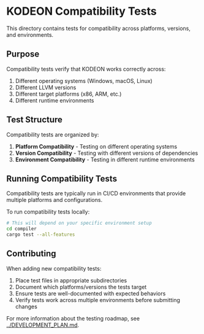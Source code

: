 # KODEON Compatibility Tests

This directory contains tests for compatibility across platforms, versions, and environments.

## Purpose

Compatibility tests verify that KODEON works correctly across:

1. Different operating systems (Windows, macOS, Linux)
2. Different LLVM versions
3. Different target platforms (x86, ARM, etc.)
4. Different runtime environments

## Test Structure

Compatibility tests are organized by:

1. **Platform Compatibility** - Testing on different operating systems
2. **Version Compatibility** - Testing with different versions of dependencies
3. **Environment Compatibility** - Testing in different runtime environments

## Running Compatibility Tests

Compatibility tests are typically run in CI/CD environments that provide multiple platforms and configurations.

To run compatibility tests locally:

```bash
# This will depend on your specific environment setup
cd compiler
cargo test --all-features
```

## Contributing

When adding new compatibility tests:

1. Place test files in appropriate subdirectories
2. Document which platforms/versions the tests target
3. Ensure tests are well-documented with expected behaviors
4. Verify tests work across multiple environments before submitting changes

For more information about the testing roadmap, see [../DEVELOPMENT_PLAN.md](../DEVELOPMENT_PLAN.md).
